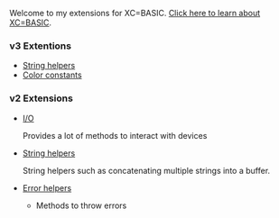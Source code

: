 
Welcome to my extensions for XC=BASIC. [Click here to learn about XC=BASIC](https://xc-basic.net).

### v3 Extentions

- [String helpers](v3/xcb-mod-string)
- [Color constants](v3/xcb-mod-colors)

### v2 Extensions

- [I/O](v2/xcb-ext-io)

  Provides a lot of methods to interact with devices

- [String helpers](v2/xcb-ext-string)

  String helpers such as concatenating multiple strings into a buffer.

- [Error helpers](v2/xcb-ext-error)

  - Methods to throw errors
